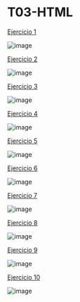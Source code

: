 <h1>T03-HTML</h1>

<a href="https://sergiogallegogudino.github.io/sgg-T03-html-06-2023/EX1/">Ejercicio 1</a>

![image](https://github.com/SergioGallegoGudino/sgg-T03-html-06-2023/assets/118269684/ffd64d32-3315-4a63-961e-ba93c76b8bfa)

<a href="https://sergiogallegogudino.github.io/sgg-T03-html-06-2023/EX2/">Ejercicio 2</a>

![image](https://github.com/SergioGallegoGudino/sgg-T03-html-06-2023/assets/118269684/e752ccd2-ecdc-41b9-82c9-697bdc9e25eb)

<a href="https://sergiogallegogudino.github.io/sgg-T03-html-06-2023/EX3/">Ejercicio 3</a>

![image](https://github.com/SergioGallegoGudino/sgg-T03-html-06-2023/assets/118269684/862755b6-e262-4132-9a7f-dc889da557f0)

<a href="https://sergiogallegogudino.github.io/sgg-T03-html-06-2023/EX4/">Ejercicio 4</a>

![image](https://github.com/SergioGallegoGudino/sgg-T03-html-06-2023/assets/118269684/c3f15ba9-f321-4082-95b8-a099b883dde7)

<a href="https://sergiogallegogudino.github.io/sgg-T03-html-06-2023/EX5/">Ejercicio 5</a>

![image](https://github.com/SergioGallegoGudino/sgg-T03-html-06-2023/assets/118269684/967aef42-ebc9-4117-8bc3-ad2dd5f7be06)

<a href="https://sergiogallegogudino.github.io/sgg-T03-html-06-2023/EX6/">Ejercicio 6</a>

![image](https://github.com/SergioGallegoGudino/sgg-T03-html-06-2023/assets/118269684/8e176a5e-6eae-488a-91cf-1e82b18a27b7)

<a href="https://sergiogallegogudino.github.io/sgg-T03-html-06-2023/EX7/">Ejercicio 7</a>

![image](https://github.com/SergioGallegoGudino/sgg-T03-html-06-2023/assets/118269684/c5cc7cf9-c8ad-4b82-b826-ccbeed05a381)

<a href="https://sergiogallegogudino.github.io/sgg-T03-html-06-2023/EX8/">Ejercicio 8</a>

![image](https://github.com/SergioGallegoGudino/sgg-T03-html-06-2023/assets/118269684/de66982e-1b19-4c9a-b191-3f49c0b41d11)

<a href="https://sergiogallegogudino.github.io/sgg-T03-html-06-2023/EX9/">Ejercicio 9</a>

![image](https://github.com/SergioGallegoGudino/sgg-T03-html-06-2023/assets/118269684/bc706b56-f3bd-4140-ad0e-13db3f81d236)

<a href="https://sergiogallegogudino.github.io/sgg-T03-html-06-2023/EX10/">Ejercicio 10</a>

![image](https://github.com/SergioGallegoGudino/sgg-T03-html-06-2023/assets/118269684/47a21cc8-83ab-4ab5-92fb-b5b669b23465)

